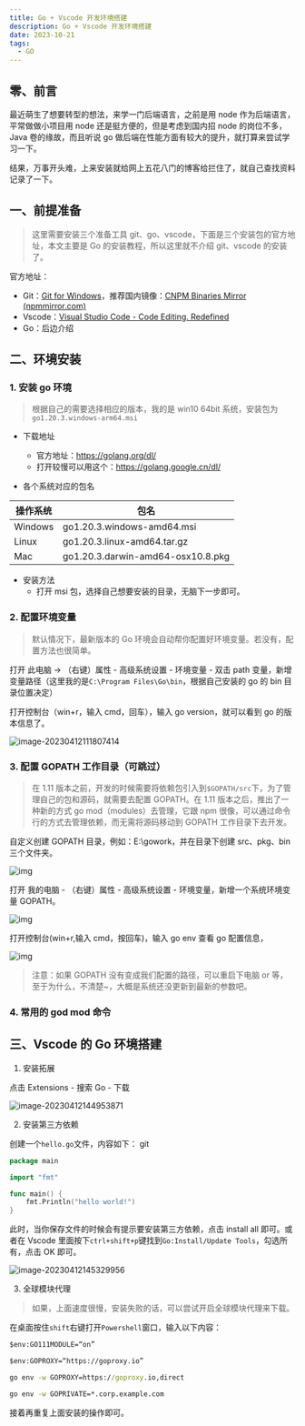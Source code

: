 ```yaml
---
title: Go + Vscode 开发环境搭建
description: Go + Vscode 开发环境搭建
date: 2023-10-21
tags:
  - GO
---
```


## 零、前言

最近萌生了想要转型的想法，来学一门后端语言，之前是用 node 作为后端语言，平常做做小项目用 node 还是挺方便的，但是考虑到国内招 node 的岗位不多，Java 卷的缘故，而且听说 go 做后端在性能方面有较大的提升，就打算来尝试学习一下。

结果，万事开头难，上来安装就给网上五花八门的博客给拦住了，就自己查找资料记录了一下。

## 一、前提准备

> 这里需要安装三个准备工具 git、go、vscode，下面是三个安装包的官方地址，本文主要是 Go 的安装教程，所以这里就不介绍 git、vscode 的安装了。

官方地址：

- Git：[Git for Windows](https://gitforwindows.org/)，推荐国内镜像：[CNPM Binaries Mirror (npmmirror.com)](https://registry.npmmirror.com/binary.html?path=git-for-windows/)
- Vscode：[Visual Studio Code - Code Editing. Redefined](https://code.visualstudio.com/)
- Go：后边介绍

## 二、环境安装

### 1. 安装 go 环境

> 根据自己的需要选择相应的版本，我的是 win10 64bit 系统，安装包为`go1.20.3.windows-arm64.msi`

- 下载地址

  - 官方地址：https://golang.org/dl/
  - 打开较慢可以用这个：https://golang.google.cn/dl/

- 各个系统对应的包名

| 操作系统 | 包名                              |
| -------- | --------------------------------- |
| Windows  | go1.20.3.windows-amd64.msi        |
| Linux    | go1.20.3.linux-amd64.tar.gz       |
| Mac      | go1.20.3.darwin-amd64-osx10.8.pkg |

- 安装方法
  - 打开 msi 包，选择自己想要安装的目录，无脑下一步即可。

### 2. 配置环境变量

> 默认情况下，最新版本的 Go 环境会自动帮你配置好环境变量。若没有，配置方法也很简单。

打开 此电脑 -> （右键）属性 - 高级系统设置 - 环境变量 - 双击 path 变量，新增变量路径（这里我的是`C:\Program Files\Go\bin`，根据自己安装的 go 的 bin 目录位置决定）

打开控制台（win+r，输入 cmd，回车），输入 go version，就可以看到 go 的版本信息了。

![image-20230412111807414](https://qiniu.ustinian077.top/image-20230412111807414.png)

### 3. 配置 GOPATH 工作目录（可跳过）

> 在 1.11 版本之前，开发的时候需要将依赖包引入到`$GOPATH/src`下，为了管理自己的包和源码，就需要去配置 GOPATH。在 1.11 版本之后，推出了一种新的方式 go mod（modules）去管理，它跟 npm 很像，可以通过命令行的方式去管理依赖，而无需将源码移动到 GOPATH 工作目录下去开发。

自定义创建 GOPATH 目录，例如：E:\gowork，并在目录下创建 src、pkg、bin 三个文件夹。

![img](https://qiniu.ustinian077.top/1235697-20190218223030338-1867662830.png)

打开 我的电脑 - （右键）属性 - 高级系统设置 - 环境变量，新增一个系统环境变量 GOPATH。

![img](https://qiniu.ustinian077.top/1235697-20190218225425690-1353699465.png)

打开控制台(win+r,输入 cmd，按回车)，输入 go env 查看 go 配置信息，

![img](https://qiniu.ustinian077.top/1235697-20190218230016332-1394149958.png)

> 注意：如果 GOPATH 没有变成我们配置的路径，可以重启下电脑 or 等，至于为什么，不清楚~，大概是系统还没更新到最新的参数吧。

### 4. 常用的 god mod 命令

## 三、Vscode 的 Go 环境搭建

1. 安装拓展

点击 Extensions - 搜索 Go - 下载

![image-20230412144953871](https://qiniu.ustinian077.top/image-20230412144953871.png)

2. 安装第三方依赖

创建一个`hello.go`文件，内容如下：
git

```go
package main

import "fmt"

func main() {
	fmt.Println("hello world!")
}

```

此时，当你保存文件的时候会有提示要安装第三方依赖，点击 install all 即可。或者在 Vscode 里面按下`ctrl+shift+p`键找到`Go:Install/Update Tools`，勾选所有，点击 OK 即可。

![image-20230412145329956](https://qiniu.ustinian077.top/image-20230412145329956.png)

3. 全球模块代理

> 如果，上面速度很慢，安装失败的话，可以尝试开启全球模块代理来下载。

在桌面按住`shift`右键打开`Powershell`窗口，输入以下内容：

```cmd
$env:GO111MODULE=“on”

$env:GOPROXY=“https://goproxy.io”

go env -w GOPROXY=https://goproxy.io,direct

go env -w GOPRIVATE=*.corp.example.com
```

接着再重复上面安装的操作即可。
